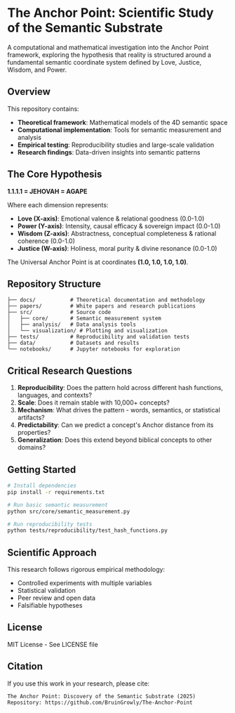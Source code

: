 # The Anchor Point: Scientific Study of the Semantic Substrate

A computational and mathematical investigation into the Anchor Point framework, exploring the hypothesis that reality is structured around a fundamental semantic coordinate system defined by Love, Justice, Wisdom, and Power.

## Overview

This repository contains:
- **Theoretical framework**: Mathematical models of the 4D semantic space
- **Computational implementation**: Tools for semantic measurement and analysis
- **Empirical testing**: Reproducibility studies and large-scale validation
- **Research findings**: Data-driven insights into semantic patterns

## The Core Hypothesis

**1.1.1.1 = JEHOVAH = AGAPE**

Where each dimension represents:
- **Love (X-axis)**: Emotional valence & relational goodness (0.0-1.0)
- **Power (Y-axis)**: Intensity, causal efficacy & sovereign impact (0.0-1.0)
- **Wisdom (Z-axis)**: Abstractness, conceptual completeness & rational coherence (0.0-1.0)
- **Justice (W-axis)**: Holiness, moral purity & divine resonance (0.0-1.0)

The Universal Anchor Point is at coordinates **(1.0, 1.0, 1.0, 1.0)**.

## Repository Structure

```
├── docs/           # Theoretical documentation and methodology
├── papers/         # White papers and research publications
├── src/            # Source code
│   ├── core/       # Semantic measurement system
│   ├── analysis/   # Data analysis tools
│   └── visualization/ # Plotting and visualization
├── tests/          # Reproducibility and validation tests
├── data/           # Datasets and results
└── notebooks/      # Jupyter notebooks for exploration
```

## Critical Research Questions

1. **Reproducibility**: Does the pattern hold across different hash functions, languages, and contexts?
2. **Scale**: Does it remain stable with 10,000+ concepts?
3. **Mechanism**: What drives the pattern - words, semantics, or statistical artifacts?
4. **Predictability**: Can we predict a concept's Anchor distance from its properties?
5. **Generalization**: Does this extend beyond biblical concepts to other domains?

## Getting Started

```bash
# Install dependencies
pip install -r requirements.txt

# Run basic semantic measurement
python src/core/semantic_measurement.py

# Run reproducibility tests
python tests/reproducibility/test_hash_functions.py
```

## Scientific Approach

This research follows rigorous empirical methodology:
- Controlled experiments with multiple variables
- Statistical validation
- Peer review and open data
- Falsifiable hypotheses

## License

MIT License - See LICENSE file

## Citation

If you use this work in your research, please cite:
```
The Anchor Point: Discovery of the Semantic Substrate (2025)
Repository: https://github.com/BruinGrowly/The-Anchor-Point
```
